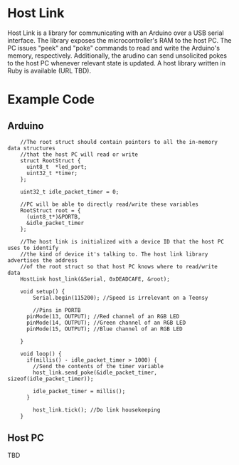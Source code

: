 Host Link
=========

Host Link is a library for communicating with an Arduino over a USB serial
interface. The library exposes the microcontroller's RAM to the host PC. The
PC issues "peek" and "poke" commands to read and write the Arduino's memory,
respectively. Additionally, the arudino can send unsolicited pokes to the host
PC whenever relevant state is updated. A host library written in Ruby is
available (URL TBD).

Example Code
============

Arduino 
-------

		//The root struct should contain pointers to all the in-memory data structures
		//that the host PC will read or write
		struct RootStruct {
		  uint8_t  *led_port;
		  uint32_t *timer;
		};

		uint32_t idle_packet_timer = 0;

		//PC will be able to directly read/write these variables
		RootStruct root = {
		  (uint8_t*)&PORTB,  
		  &idle_packet_timer
		};

		//The host link is initialized with a device ID that the host PC uses to identify 
		//the kind of device it's talking to. The host link library advertises the address 
		//of the root struct so that host PC knows where to read/write data
		HostLink host_link(&Serial, 0xDEADCAFE, &root);

		void setup() {
			Serial.begin(115200); //Speed is irrelevant on a Teensy

			//Pins in PORTB
		  pinMode(13, OUTPUT); //Red channel of an RGB LED
		  pinMode(14, OUTPUT); //Green channel of an RGB LED
		  pinMode(15, OUTPUT); //Blue channel of an RGB LED

		}

		void loop() {
		  if(millis() - idle_packet_timer > 1000) {
		  	//Send the contents of the timer variable
		  	host_link.send_poke(&idle_packet_timer, sizeof(idle_packet_timer));

		  	idle_packet_timer = millis();
		  }

			host_link.tick(); //Do link housekeeping
		}

Host PC
-------

TBD

